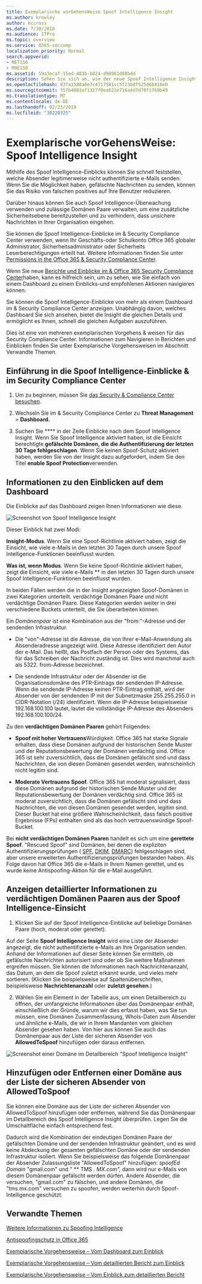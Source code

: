 ```yaml
---
title: Exemplarische vorGehensWeise Spoof Intelligence Insight
ms.author: krowley
author: kccross
ms.date: 7/30/2018
ms.audience: ITPro
ms.topic: overview
ms.service: O365-seccomp
localization_priority: Normal
search.appverid:
- MET150
- MOE150
ms.assetid: 59a3ecaf-15ed-483b-b824-d98961d88bdd
description: Sehen Sie sich an, wie der neue Spoof Intelligence Insight funktioniert.
ms.openlocfilehash: 83fa1580a0e7c4717581cc5f23b8f525d6b918e0
ms.sourcegitcommit: f57b4001ef1327f0ea622e716a4d7d78f1769b49
ms.translationtype: MT
ms.contentlocale: de-DE
ms.lasthandoff: 02/23/2019
ms.locfileid: "30220325"
---
```

# <a name="walkthrough-spoof-intelligence-insight"></a>Exemplarische vorGehensWeise: Spoof Intelligence Insight

Mithilfe des Spoof Intelligence-Einblicks können Sie schnell feststellen, welche Absender legitimerweise nicht authentifizierte e-Mails senden. Wenn Sie die Möglichkeit haben, gefälschte Nachrichten zu senden, können Sie das Risiko von falschen positives auf Ihre Benutzer reduzieren.
  
Darüber hinaus können Sie auch Spoof Intelligence-Überwachung verwenden und zulässige Domänen Paare verwalten, um eine zusätzliche Sicherheitsebene bereitzustellen und zu verhindern, dass unsichere Nachrichten in Ihrer Organisation eingehen.
  
Sie können die Spoof Intelligence-Einblicke im &amp; Security Compliance Center verwenden, wenn Ihr Geschäfts-oder Schulkonto Office 365 globaler Administrator, Sicherheitsadministrator oder Sicherheits Leserberechtigungen erteilt hat. Weitere Informationen finden Sie unter [Permissions in the Office 365 &amp; Security Compliance Center](permissions-in-the-security-and-compliance-center.md).
  
Wenn Sie neue [Berichte und Einblicke im &amp; Office 365 Security Compliance Center](reports-and-insights-in-security-and-compliance.md)haben, kann es hilfreich sein, um zu sehen, wie Sie einfach von einem Dashboard zu einem Einblicks-und empfohlenen Aktionen navigieren können.
  
Sie können die Spoof Intelligence-Einblicke von mehr als einem Dashboard im &amp; Security Compliance Center anzeigen. Unabhängig davon, welches Dashboard Sie sich ansehen, bietet die Insight die gleichen Details und ermöglicht es Ihnen, schnell die gleichen Aufgaben auszuführen.
  
Dies ist eine von mehreren exemplarischen Vorgehens &amp; weisen für das Security Compliance Center. Informationen zum Navigieren in Berichten und Einblicken finden Sie unter Exemplarische Vorgehensweisen im Abschnitt Verwandte Themen.
  
## <a name="getting-to-the-spoof-intelligence-insight-in-the-security-amp-compliance-center"></a>Einführung in die Spoof Intelligence-Einblicke &amp; im Security Compliance Center

1. Um zu beginnen, müssen Sie [das Security &amp; Compliance Center besuchen](go-to-the-securitycompliance-center.md).
    
2. Wechseln Sie im &amp; Security Compliance Center zu **Threat Management** \> **Dashboard.**
    
3. Suchen Sie **** in der Zeile Einblicke nach dem Spoof Intelligence Insight. Wenn Sie Spoof Intelligence aktiviert haben, ist die Einsicht berechtigte **gefälschte Domänen, die die Authentifizierung der letzten 30 Tage fehlgeschlagen**. Wenn Sie keinen Spoof-Schutz aktiviert haben, werden Sie von der Insight dazu aufgefordert, indem Sie den Titel **enable Spoof Protection**verwenden. 
    
## <a name="about-the-insight-on-the-dashboard"></a>Informationen zu den Einblicken auf dem Dashboard

Die Einblicke auf das Dashboard zeigen Ihnen Informationen wie diese.
  
![Screenshot von Spoof Intelligence Insight](media/28aeabac-c1a1-4d16-9fbe-14996f742a9a.png)
  
Dieser Einblick hat zwei Modi:
  
 **Insight-Modus**. Wenn Sie eine Spoof-Richtlinie aktiviert haben, zeigt die Einsicht, wie viele e-Mails in den letzten 30 Tagen durch unsere Spoof Intelligence-Funktionen beeinflusst wurden. 
  
 **Was ist, wenn Modus**. Wenn Sie keine Spoof-Richtlinie aktiviert haben, zeigt die Einsicht, wie viele e-Mails ** in den letzten 30 Tagen durch unsere Spoof Intelligence-Funktionen beeinflusst wurden. 
  
In beiden Fällen werden die in der Insight angezeigten Spoof-Domänen in zwei Kategorien unterteilt. verdächtige Domänen Paare und nicht verdächtige Domänen Paare. Diese Kategorien werden weiter in drei verschiedene Buckets unterteilt, die Sie überarbeiten können. 
  
Ein *Domänenpaar* ist eine Kombination aus der "from:"-Adresse und der sendenden Infrastruktur. 
  
- Die "von"-Adresse ist die Adresse, die von Ihrer e-Mail-Anwendung als Absenderadresse angezeigt wird. Diese Adresse identifiziert den Autor der e-Mail. Das heißt, das Postfach der Person oder des Systems, das für das Schreiben der Nachricht zuständig ist. Dies wird manchmal auch als 5322. from-Adresse bezeichnet.
    
- Die sendende Infrastruktur oder der Absender ist die Organisationsdomäne des PTR-Eintrags der sendenden IP-Adresse. Wenn die sendende IP-Adresse keinen PTR-Eintrag enthält, wird der Absender von der sendenden IP mit der Subnetzmaske 255.255.255.0 in CIDR-Notation (/24) identifiziert. Wenn die IP-Adresse beispielsweise 192.168.100.100 lautet, lautet die vollständige IP-Adresse des Absenders 192.168.100.100/24.
    
 Zu den **verdächtigen Domänen Paaren** gehört Folgendes: 
  
- **Spoof mit hoher Vertrauens**Würdigkeit. Office 365 hat starke Signale erhalten, dass diese Domänen aufgrund der historischen Sende Muster und der Reputationsbewertung der Domänen verdächtig sind. Office 365 ist sehr zuversichtlich, dass die Domänen gefälscht sind und dass Nachrichten, die von diesen Domänen gesendet werden, wahrscheinlich nicht legitim sind. 
    
- **Moderate Vertrauens Spoof**. Office 365 hat moderat signalisiert, dass diese Domänen aufgrund der historischen Sende Muster und der Reputationsbewertung der Domänen verdächtig sind. Office 365 ist moderat zuversichtlich, dass die Domänen gefälscht sind und dass Nachrichten, die von diesen Domänen gesendet werden, legitim sind. Dieser Bucket hat eine größere Wahrscheinlichkeit, dass falsch positive Ergebnisse (FPs) enthalten sind als das hoch vertrauenswürdige Spoof-Bucket. 
    
 Bei **nicht verdächtigen Domänen Paaren** handelt es sich um eine **gerettete Spoof**. "Rescued Spoof" sind Domänen, bei denen die expliziten Authentifizierungsprüfungen ( [SPF](https://docs.microsoft.com/office365/SecurityCompliance/how-office-365-uses-spf-to-prevent-spoofing), [DKIM](https://docs.microsoft.com/office365/SecurityCompliance/use-dkim-to-validate-outbound-email), [DMARC](https://docs.microsoft.com/office365/SecurityCompliance/use-dmarc-to-validate-email)) fehlgeschlagen sind, aber unsere erweiterten Authentifizierungsprüfungen bestanden haben. Als Folge davon hat Office 365 die e-Mails in Ihrem Namen gerettet, und es wurde keine Antispoofing-Aktion für die e-Mail ausgeführt. 
  
## <a name="view-detailed-information-about-suspicious-domain-pairs-from-the-spoof-intelligence-insight"></a>Anzeigen detaillierter Informationen zu verdächtigen Domänen Paaren aus der Spoof Intelligence-Einsicht

1. Klicken Sie auf der Spoof Intelligence-Einblicke auf beliebige Domänen Paare (hoch, moderat oder gerettet).
  
Auf der Seite **Spoof Intelligence Insight** wird eine Liste der Absender angezeigt, die nicht authentifizierte e-Mails an Ihre Organisation senden. Anhand der Informationen auf dieser Seite können Sie ermitteln, ob gefälschte Nachrichten autorisiert sind oder ob Sie weitere Maßnahmen ergreifen müssen. Sie können die Informationen nach Nachrichtenanzahl, das Datum, an dem die Spoof zuletzt erkannt wurde, und vieles mehr sortieren. (Klicken Sie beispielsweise auf Spaltenüberschriften, beispielsweise **Nachrichtenanzahl** oder **zuletzt gesehen**.) 
    
2. Wählen Sie ein Element in der Tabelle aus, um einen Detailbereich zu öffnen, der umfangreiche Informationen über das Domänenpaar enthält, einschließlich der Gründe, warum wir dies erfasst haben, was Sie tun müssen, eine Domänen Zusammenfassung, WhoIs-Daten zum Absender und ähnliche e-Mails, die wir in Ihrem Mandanten vom gleichen Absender gesehen haben. Von hier aus können Sie auch das Domänenpaar aus der Liste der sicheren Absender von **AllowedToSpoof** hinzufügen oder daraus entfernen. 
  
![Screenshot einer Domäne im Detailbereich "Spoof Intelligence Insight"](media/03ad3e6e-2010-4e8e-b92e-accc8bbebb79.png)
  
## <a name="add-or-remove-a-domain-from-the-allowedtospoof-safe-sender-list"></a>Hinzufügen oder Entfernen einer Domäne aus der Liste der sicheren Absender von AllowedToSpoof

Sie können eine Domäne aus der Liste der sicheren Absender von AllowedToSpoof hinzufügen oder entfernen, während Sie das Domänenpaar im Detailbereich des Spoof Intelligence Insight überprüfen. Legen Sie die Umschaltfläche einfach entsprechend fest.
  
Dadurch wird die Kombination der eindeutigen Domänen Paare der gefälschten Domäne und der sendenden Infrastruktur geändert, und es wird keine Abdeckung der gesamten gefälschten Domäne oder der sendenden Infrastruktur isoliert. Wenn Sie beispielsweise das folgende Domänenpaar der Absender Zulassungsliste "AllowedToSpoof" hinzufügen: *spoofEd Domain* "gmail.com" und " ** TMS *. MX.com",* dann wird nur e-Mails von diesem Domänenpaar gefälscht werden dürfen. Andere Absender, die versuchen, "gmail.com" zu fälschen, und andere Domänen, die "tms.mx.com" versuchen zu spoofen, werden weiterhin durch Spoof-Intelligence geschützt. 
  
## <a name="related-topics"></a>Verwandte Themen

[Weitere Informationen zu Spoofing Intelligence](learn-about-spoof-intelligence.md)
  
[Antispoofingschutz in Office 365](anti-spoofing-protection.md)
  
[Exemplarische Vorgehensweise – Vom Dashboard zum Einblick](from-a-dashboard-to-an-insight.md)
  
[Exemplarische Vorgehensweise – Vom detaillierten Bericht zum Einblick](from-a-detailed-report-to-an-insight.md)
  
[Exemplarische Vorgehensweise – Vom Einblick zum detaillierten Bericht](from-an-insight-to-a-detailed-report.md)
  

